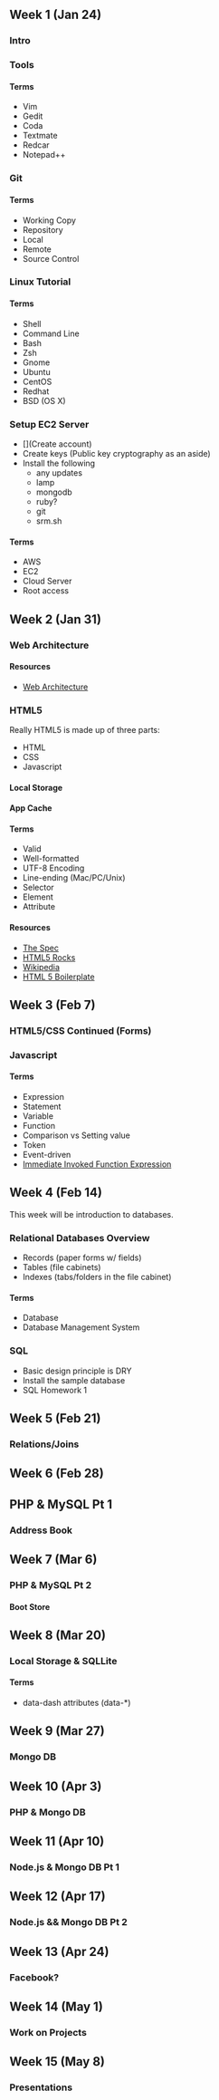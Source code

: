 
## Week 1 (Jan 24)

### Intro

### Tools

#### Terms
* Vim
* Gedit
* Coda
* Textmate
* Redcar
* Notepad++

### Git

#### Terms
* Working Copy
* Repository
* Local
* Remote
* Source Control

### Linux Tutorial



#### Terms
* Shell
* Command Line
* Bash
* Zsh
* Gnome
* Ubuntu
* CentOS
* Redhat
* BSD (OS X)


### Setup EC2 Server
* [](Create account)
* Create keys (Public key cryptography as an aside)
* Install the following
	* any updates
	* lamp
	* mongodb
	* ruby?
	* git
	* srm.sh	

#### Terms
* AWS
* EC2
* Cloud Server
* Root access





## Week 2 (Jan 31)

### Web Architecture

#### Resources

* [Web Architecture](http://www.cs.washington.edu/education/courses/cse190m/07sp/lectures/slides/01-internet.html) 

### HTML5

Really HTML5 is made up of three parts: 
* HTML
* CSS
* Javascript

#### Local Storage

#### App Cache

#### Terms
* Valid
* Well-formatted
* UTF-8 Encoding
* Line-ending (Mac/PC/Unix)
* Selector
* Element
* Attribute

#### Resources

* [The Spec](http://www.whatwg.org/specs/web-apps/current-work/multipage/) 
* [HTML5 Rocks](http://slides.html5rocks.com) 
* [Wikipedia](http://en.wikipedia.org/wiki/HTML5) 
* [HTML 5 Boilerplate](http://html5boilerplate.com) 





## Week 3 (Feb 7)

### HTML5/CSS Continued (Forms)

### Javascript


#### Terms
* Expression
* Statement
* Variable
* Function
* Comparison vs Setting value 
* Token
* Event-driven
* [Immediate Invoked Function Expression](http://benalman.com/news/2010/11/immediately-invoked-function-expression/)




## Week 4 (Feb 14)

This week will be introduction to databases.

### Relational Databases Overview
* Records (paper forms w/ fields)
* Tables (file cabinets)
* Indexes (tabs/folders in the file cabinet)

#### Terms
* Database
* Database Management System
	
	
### SQL
	
* Basic design principle is DRY
* Install the sample database
* SQL Homework 1









## Week 5 (Feb 21)

### Relations/Joins









## Week 6 (Feb 28)

## PHP & MySQL Pt 1

### Address Book 










## Week 7 (Mar 6)

### PHP & MySQL Pt 2


#### Boot Store









## Week 8 (Mar 20)

### Local Storage & SQLLite

#### Terms
* data-dash attributes (data-*)







## Week 9 (Mar 27)

### Mongo DB









## Week 10 (Apr 3)

### PHP & Mongo DB










## Week 11 (Apr 10)

### Node.js & Mongo DB Pt 1










## Week 12 (Apr 17)


### Node.js && Mongo DB Pt 2








## Week 13 (Apr 24)


### Facebook?








## Week 14 (May 1)

### Work on Projects









## Week 15 (May 8)

### Presentations
